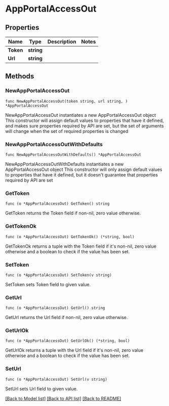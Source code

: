 # AppPortalAccessOut

## Properties

Name | Type | Description | Notes
------------ | ------------- | ------------- | -------------
**Token** | **string** |  | 
**Url** | **string** |  | 

## Methods

### NewAppPortalAccessOut

`func NewAppPortalAccessOut(token string, url string, ) *AppPortalAccessOut`

NewAppPortalAccessOut instantiates a new AppPortalAccessOut object
This constructor will assign default values to properties that have it defined,
and makes sure properties required by API are set, but the set of arguments
will change when the set of required properties is changed

### NewAppPortalAccessOutWithDefaults

`func NewAppPortalAccessOutWithDefaults() *AppPortalAccessOut`

NewAppPortalAccessOutWithDefaults instantiates a new AppPortalAccessOut object
This constructor will only assign default values to properties that have it defined,
but it doesn't guarantee that properties required by API are set

### GetToken

`func (o *AppPortalAccessOut) GetToken() string`

GetToken returns the Token field if non-nil, zero value otherwise.

### GetTokenOk

`func (o *AppPortalAccessOut) GetTokenOk() (*string, bool)`

GetTokenOk returns a tuple with the Token field if it's non-nil, zero value otherwise
and a boolean to check if the value has been set.

### SetToken

`func (o *AppPortalAccessOut) SetToken(v string)`

SetToken sets Token field to given value.


### GetUrl

`func (o *AppPortalAccessOut) GetUrl() string`

GetUrl returns the Url field if non-nil, zero value otherwise.

### GetUrlOk

`func (o *AppPortalAccessOut) GetUrlOk() (*string, bool)`

GetUrlOk returns a tuple with the Url field if it's non-nil, zero value otherwise
and a boolean to check if the value has been set.

### SetUrl

`func (o *AppPortalAccessOut) SetUrl(v string)`

SetUrl sets Url field to given value.



[[Back to Model list]](../README.md#documentation-for-models) [[Back to API list]](../README.md#documentation-for-api-endpoints) [[Back to README]](../README.md)


